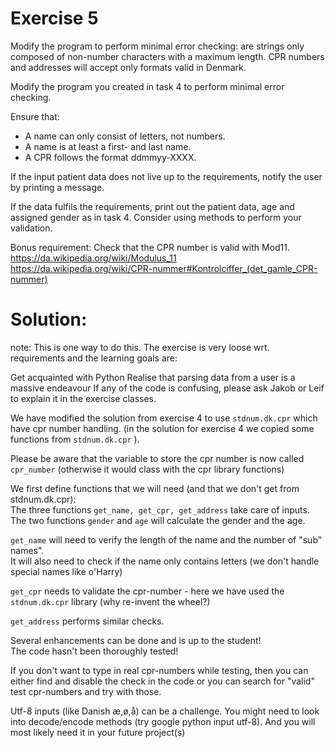 # Exercise 5

Modify the program to perform minimal error checking: 
are strings only composed of non-number characters with a maximum length. 
CPR numbers and addresses will accept only formats valid in Denmark.
 


Modify the program you created in task 4 to perform minimal error checking.

Ensure that:

- A name can only consist of letters, not numbers.  
- A name is at least a first- and last name.  
- A CPR follows the format ddmmyy-XXXX.  

If the input patient data does not live up to the requirements, notify the user by printing a message.

If the data fulfils the requirements, print out the patient data, age and assigned gender as in task 4.
Consider using methods to perform your validation.

Bonus requirement: Check that the CPR number is valid with Mod11.  
https://da.wikipedia.org/wiki/Modulus_11  
https://da.wikipedia.org/wiki/CPR-nummer#Kontrolciffer_(det_gamle_CPR-nummer)

# Solution:

note: This is one way to do this. The exercise is very loose wrt. requirements and the learning goals are:

Get acquainted with Python
Realise that parsing data from a user is a massive endeavour
If any of the code is confusing, please ask Jakob or Leif to explain it in the exercise classes.

We have modified the solution from exercise 4 to use ```stdnum.dk.cpr``` which have cpr number handling.
(in the solution for exercise 4 we copied some functions from ```stdnum.dk.cpr``` ).

Please be aware that the variable to store the cpr number is now called ```cpr_number```
(otherwise it would class with the cpr library functions)

We first define functions that we will need (and that we don't get from stdnum.dk.cpr):  
The three functions ```get_name, get_cpr, get_address``` take care of inputs.   
The two functions ```gender``` and ```age``` will calculate the gender and the age.

```get_name``` will need to verify the length of the name and the number of "sub" names".  
It will also need to check if the name only contains letters 
(we don't handle special names like o'Harry)

```get_cpr``` needs to validate the cpr-number - here we have used the  ```stdnum.dk.cpr``` library (why re-invent the wheel?)

```get_address``` performs similar checks.

Several enhancements can be done and is up to the student!  
The code hasn't been thoroughly tested!

If you don't want to type in real cpr-numbers while testing, then you can
either find and disable the check in the code or you can search for "valid" test cpr-numbers and try with those.

Utf-8 inputs (like Danish æ,ø,å) can be a challenge. 
You might need to look into decode/encode methods (try google python input utf-8).
And you will most likely need it in your future project(s)



